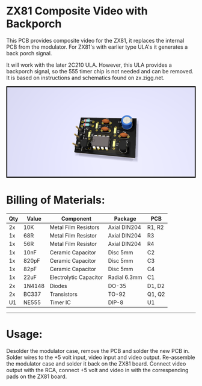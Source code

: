 # ZX81 Composite Video with Backporch
This PCB provides composite video for the ZX81, it replaces the internal PCB from the modulator. For ZX81's with earlier type ULA's it generates a back porch signal.

It will work with the later 2C210 ULA. However, this ULA provides a backporch signal, so the 555 timer chip is not needed and can be removed. It is based on instructions and schematics found on zx.zigg.net.

![alt text](https://github.com/redhawk668/ZX81-Composite/blob/main/Rev.%20A/ZX81%20Composite%20Front.png)

# Billing of Materials:

|Qty |Value  |Component                   |Package       |PCB      |
|----|-------|----------------------------|--------------|---------|
| 2x | 10K   | Metal Film Resistors       | Axial DIN204 | R1, R2  |  
| 1x | 68R   | Metal Film Resistor        | Axial DIN204 | R3      |
| 1x | 56R   | Metal Film Resistor        | Axial DIN204 | R4      |
| 1x | 10nF  | Ceramic Capacitor          | Disc 5mm     | C2      |
| 1x | 820pF | Ceramic Capacitor          | Disc 5mm     | C3      |
| 1x | 82pF  | Ceramic Capacitor          | Disc 5mm     | C4      |
| 1x | 22uF  | Electrolytic Capacitor     | Radial 6.3mm | C1      |
| 2x | 1N4148| Diodes                     | DO-35        | D1, D2  |
| 2x | BC337 | Transistors                | TO-92        | Q1, Q2  |
| U1 | NE555 | Timer IC                   | DIP-8        | U1      |
--------------------------------------------------------------------

# Usage:
Desolder the modulator case, remove the PCB and solder the new PCB in. Solder wires to the +5 volt input, video input and video output. Re-assemble the modulator case and solder it back on the ZX81 board. Connect video output with the RCA, connect +5 volt and video in with the correspending pads on the ZX81 board.
